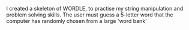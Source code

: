 I created a skeleton of WORDLE, to practise my string manipulation and problem solving skills.
The user must guess a 5-letter word that the computer has randomly chosen from a large 'word bank'